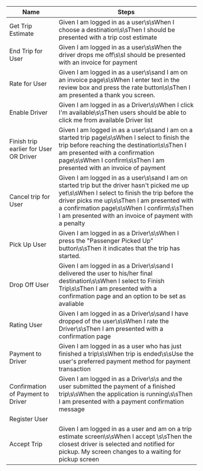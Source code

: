 | Name                                    |  Steps |
|----------------------------------------|---------------------------------------------------------------------------------|
|Get Trip Estimate                       |  Given I am logged in as a user\s\sWhen I choose a destination\s\sThen I should be presented with a trip cost estimate|
|End Trip for User                       |  Given I am logged in as a user\s\sWhen the driver drops me off\s\sI should be presented with an invoice for payment|
|Rate for User                           |  Given I am logged in as a user\s\sand I am on an invoice page\s\sWhen I enter text in the review box and press the rate button\s\sThen I am presented a thank you screen.|
|Enable Driver                           |  Given I am logged in as a Driver\s\sWhen I click I'm available\s\sThen users should be able to click me from available Driver list|
|Finish trip earlier for User OR Driver  |  Given I am logged in as a user\s\sand I am on a started trip page\s\sWhen I select to finish the trip before reaching the destination\s\sThen I am presented with a confirmation page\s\sWhen I confirm\s\sThen I am presented with an invoice of payment|
|Cancel trip for User                    |  Given I am logged in as a user\s\sand I am on started trip but the driver hasn't picked me up yet\s\sWhen I select to finish the trip before the driver picks me up\s\sThen I am presented with a confirmation page\s\sWhen I confirm\s\sThen I am presented with an invoice of payment with a penalty|
|Pick Up User                            |  Given I am logged in as a Driver\s\sWhen I press the "Passenger Picked Up" button\s\sThen it indicates that the trip has started.|
|Drop Off User                           |  Given I am logged in as a Driver\s\sand I delivered the user to his/her final destination\s\sWhen I select to Finish Trip\s\sThen I am presented with a confirmation page and an option to be set as avaliable|
|Rating User                             |  Given I am logged in as a Driver\s\sand I have dropped of the user\s\sWhen I rate the Driver\s\sThen I am presented with a confirmation page|
|Payment to Driver                       |  Given I am logged in as a user who has just finished a trip\s\sWhen trip is ended\s\sUse the user's preferred payment method for payment transaction|
|Confirmation of Payment to Driver       |  Given I am logged in as a Driver\s\s and the user submitted the payment of a finished trip\s\sWhen the application is running\s\sThen I am presented with a payment confirmation message|
|Register User                           | |
|Accept Trip                             |  Given I am logged in as a user and am on a trip estimate screen\s\sWhen I accept \s\sThen the closest driver is selected and notified for pickup. My screen changes to a waiting for pickup screen|
